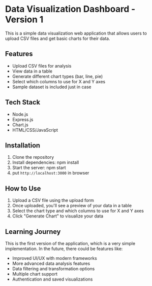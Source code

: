 # Data Visualization Dashboard - Version 1

This is a simple data visualization web application that allows users to upload CSV files and get basic charts for their data.

## Features

- Upload CSV files for analysis
- View data in a table
- Generate different chart types (bar, line, pie)
- Select which columns to use for X and Y axes
- Sample dataset is included just in case

## Tech Stack

- Node.js
- Express.js
- Chart.js
- HTML/CSS/JavaScript

## Installation

1. Clone the repository
2. Install dependencies:
   npm install
3. Start the server:
   npm start
4. put `http://localhost:3000` in browser

## How to Use

1. Upload a CSV file using the upload form
2. Once uploaded, you'll see a preview of your data in a table
3. Select the chart type and which columns to use for X and Y axes
4. Click "Generate Chart" to visualize your data

## Learning Journey

This is the first version of the application, which is a very simple implementation. In the future, there could be features like:

- Improved UI/UX with modern frameworks
- More advanced data analysis features
- Data filtering and transformation options
- Multiple chart support
- Authentication and saved visualizations
